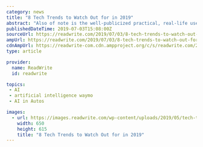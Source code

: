 ```yaml
---
category: news
title: "8 Tech Trends to Watch Out for in 2019"
abstract: "Also of note is the well-publicized practical, real-life use cases of artificial intelligence ... Google entered the sector through Waymo, Apple has its own arm dedicated to self-driving cars ..."
publishedDateTime: 2019-07-03T15:08:00Z
sourceUrl: https://readwrite.com/2019/07/03/8-tech-trends-to-watch-out-for-in-2019/
ampUrl: https://readwrite.com/2019/07/03/8-tech-trends-to-watch-out-for-in-2019/amp/
cdnAmpUrl: https://readwrite-com.cdn.ampproject.org/c/s/readwrite.com/2019/07/03/8-tech-trends-to-watch-out-for-in-2019/amp/
type: article

provider:
  name: ReadWrite
  id: readwrite

topics:
 - AI
 - artificial intelligence waymo
 - AI in Autos

images:
  - url: https://images.readwrite.com/wp-content/uploads/2019/05/tech-trends-e1559133773635.jpg
    width: 650
    height: 615
    title: "8 Tech Trends to Watch Out for in 2019"
---
```

